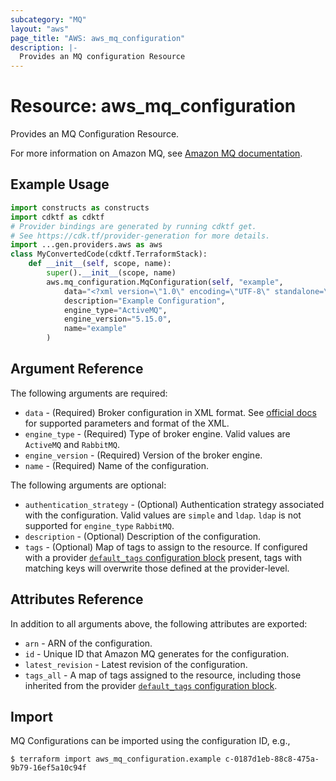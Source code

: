 ```yaml
---
subcategory: "MQ"
layout: "aws"
page_title: "AWS: aws_mq_configuration"
description: |-
  Provides an MQ configuration Resource
---
```


# Resource: aws_mq_configuration

Provides an MQ Configuration Resource.

For more information on Amazon MQ, see [Amazon MQ documentation](https://docs.aws.amazon.com/amazon-mq/latest/developer-guide/welcome.html).

## Example Usage

```python
import constructs as constructs
import cdktf as cdktf
# Provider bindings are generated by running cdktf get.
# See https://cdk.tf/provider-generation for more details.
import ...gen.providers.aws as aws
class MyConvertedCode(cdktf.TerraformStack):
    def __init__(self, scope, name):
        super().__init__(scope, name)
        aws.mq_configuration.MqConfiguration(self, "example",
            data="<?xml version=\"1.0\" encoding=\"UTF-8\" standalone=\"yes\"?>\n<broker xmlns=\"http://activemq.apache.org/schema/core\">\n  <plugins>\n    <forcePersistencyModeBrokerPlugin persistenceFlag=\"true\"/>\n    <statisticsBrokerPlugin/>\n    <timeStampingBrokerPlugin ttlCeiling=\"86400000\" zeroExpirationOverride=\"86400000\"/>\n  </plugins>\n</broker>\n",
            description="Example Configuration",
            engine_type="ActiveMQ",
            engine_version="5.15.0",
            name="example"
        )
```

## Argument Reference

The following arguments are required:

* `data` - (Required) Broker configuration in XML format. See [official docs](https://docs.aws.amazon.com/amazon-mq/latest/developer-guide/amazon-mq-broker-configuration-parameters.html) for supported parameters and format of the XML.
* `engine_type` - (Required) Type of broker engine. Valid values are `ActiveMQ` and `RabbitMQ`.
* `engine_version` - (Required) Version of the broker engine.
* `name` - (Required) Name of the configuration.

The following arguments are optional:

* `authentication_strategy` - (Optional) Authentication strategy associated with the configuration. Valid values are `simple` and `ldap`. `ldap` is not supported for `engine_type` `RabbitMQ`.
* `description` - (Optional) Description of the configuration.
* `tags` - (Optional) Map of tags to assign to the resource. If configured with a provider [`default_tags` configuration block](https://registry.terraform.io/providers/hashicorp/aws/latest/docs#default_tags-configuration-block) present, tags with matching keys will overwrite those defined at the provider-level.

## Attributes Reference

In addition to all arguments above, the following attributes are exported:

* `arn` - ARN of the configuration.
* `id` - Unique ID that Amazon MQ generates for the configuration.
* `latest_revision` - Latest revision of the configuration.
* `tags_all` - A map of tags assigned to the resource, including those inherited from the provider [`default_tags` configuration block](https://registry.terraform.io/providers/hashicorp/aws/latest/docs#default_tags-configuration-block).

## Import

MQ Configurations can be imported using the configuration ID, e.g.,

```
$ terraform import aws_mq_configuration.example c-0187d1eb-88c8-475a-9b79-16ef5a10c94f
```

<!-- cache-key: cdktf-0.17.0-pre.15 input-bb19cf2943ef85c526068d49f319f0957ab62c8038121fb88b33301cdb32c959 -->